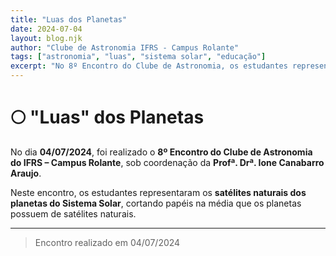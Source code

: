 ```yaml
---
title: "Luas dos Planetas"
date: 2024-07-04
layout: blog.njk
author: "Clube de Astronomia IFRS - Campus Rolante"
tags: ["astronomia", "luas", "sistema solar", "educação"]
excerpt: "No 8º Encontro do Clube de Astronomia, os estudantes representaram os satélites naturais dos planetas do Sistema Solar."
---
```


# 🌕 "Luas" dos Planetas

No dia **04/07/2024**, foi realizado o **8º Encontro do Clube de Astronomia do IFRS – Campus Rolante**, sob coordenação da **Profª. Drª. Ione Canabarro Araujo**.

Neste encontro, os estudantes representaram os **satélites naturais dos planetas do Sistema Solar**, cortando papéis na média que os planetas possuem de satélites naturais.

---

> Encontro realizado em 04/07/2024
